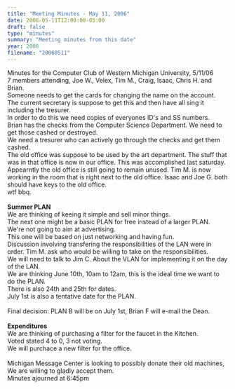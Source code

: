 ```yaml
---
title: "Meeting Minutes - May 11, 2006"
date: 2006-05-11T12:00:00-05:00
draft: false
type: "minutes"
summary: "Meeting minutes from this date"
year: 2006
filename: "20060511"
---
```


Minutes for the Computer Club of Western Michigan University, 5/11/06<br>
7 members attending, Joe W., Velex, Tim M., Craig, Isaac, Chris H. and Brian.<br>
Someone needs to get the cards for changing the name on the account.  The current secretary
is suppose to get this and then have all sing it including the tresurer.<br>
In order to do this we need copies of everyones ID's and SS numbers.<br>
Brian has the checks from the Computer Science Department.  We need to get those cashed 
or destroyed.<br>
We need a tresurer who can actively go through the checks and get them cashed.<br>
The old office was suppose to be used by the art department.  The stuff that was in that office
is now in our office.  This was accomplished last saturday.<br>
Appearntly the old office is still going to remain unused.  Tim M. is now working in the room
that is right next to the old office. Isaac and Joe G. both should have keys to the old office.<br>
wtf bbq.<br>
<br>
<b>Summer PLAN</b><br>
We are thinking of keeing it simple and sell minor things.<br>
The next one might be a basic PLAN for free instead of a larger PLAN.<br>
We're not going to aim at advertising.<br>
This one will be based on just networking and having fun.<br>
Discussion involving transfering the responsibilities of the LAN were in order.  Tim M. ask who would be willing to take on the responsibilities.<br>
We will need to talk to Jim C. About the VLAN for implementing it on the day of the LAN.<br>
We are thinking June 10th, 10am to 12am, this is the ideal time we want to do the PLAN.<br>
There is also 24th and 25th for dates.<br>
July 1st is also a tentative date for the PLAN.<br>
<br>
Final decision: PLAN B will be on July 1st, Brian F will e-mail the Dean.<br>
<br>
<b>Expenditures</b><br>
We are thinking of purchasing a filter for the faucet in the Kitchen.<br>
Voted stated 4 to 0, 3 not voting.<br>
We will purchace a new filter for the office.<br>
<br>
Michigan Message Center is looking to possibly donate their old machines, We are willing to gladly accept them.<br>
Minutes ajourned at 6:45pm<br>
